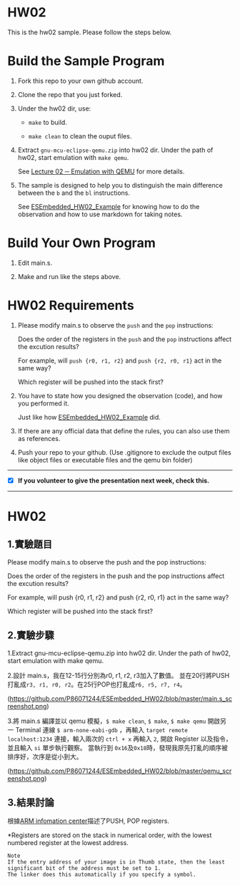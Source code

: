 HW02
===
This is the hw02 sample. Please follow the steps below.

# Build the Sample Program

1. Fork this repo to your own github account.

2. Clone the repo that you just forked.

3. Under the hw02 dir, use:

	* `make` to build.

	* `make clean` to clean the ouput files.

4. Extract `gnu-mcu-eclipse-qemu.zip` into hw02 dir. Under the path of hw02, start emulation with `make qemu`.

	See [Lecture 02 ─ Emulation with QEMU] for more details.

5. The sample is designed to help you to distinguish the main difference between the `b` and the `bl` instructions.  

	See [ESEmbedded_HW02_Example] for knowing how to do the observation and how to use markdown for taking notes.

# Build Your Own Program

1. Edit main.s.

2. Make and run like the steps above.

# HW02 Requirements

1. Please modify main.s to observe the `push` and the `pop` instructions:  

	Does the order of the registers in the `push` and the `pop` instructions affect the excution results?  

	For example, will `push {r0, r1, r2}` and `push {r2, r0, r1}` act in the same way?  

	Which register will be pushed into the stack first?

2. You have to state how you designed the observation (code), and how you performed it.  

	Just like how [ESEmbedded_HW02_Example] did.

3. If there are any official data that define the rules, you can also use them as references.

4. Push your repo to your github. (Use .gitignore to exclude the output files like object files or executable files and the qemu bin folder)

[Lecture 02 ─ Emulation with QEMU]: http://www.nc.es.ncku.edu.tw/course/embedded/02/#Emulation-with-QEMU
[ESEmbedded_HW02_Example]: https://github.com/vwxyzjimmy/ESEmbedded_HW02_Example

--------------------

- [x] **If you volunteer to give the presentation next week, check this.**

--------------------

HW02
===
## 1.實驗題目
Please modify main.s to observe the push and the pop instructions:

Does the order of the registers in the push and the pop instructions affect the excution results?

For example, will push {r0, r1, r2} and push {r2, r0, r1} act in the same way?

Which register will be pushed into the stack first?
## 2.實驗步驟
1.Extract gnu-mcu-eclipse-qemu.zip into hw02 dir. Under the path of hw02, start emulation with make qemu.

2.設計 main.s，我在12-15行分別為r0, r1, r2, r3加入了數值。
並在20行將PUSH打亂成`r3, r1, r0, r2`。在25行POP也打亂成`r6, r5, r7, r4`。

(https://github.com/P86071244/ESEmbedded_HW02/blob/master/main.s_screenshot.png)

3.將 main.s 編譯並以 qemu 模擬，`$ make clean`, `$ make`, `$ make qemu`
開啟另一 Terminal 連線 `$ arm-none-eabi-gdb` ，再輸入 `target remote localhost:1234` 連接，輸入兩次的 `ctrl + x` 再輸入 `2`, 開啟 Register 以及指令，並且輸入 `si` 單步執行觀察。
當執行到 `0x16`及`0x18`時，發現我原先打亂的順序被排序好，次序是從小到大。

(https://github.com/P86071244/ESEmbedded_HW02/blob/master/qemu_screenshot.png)

## 3.結果討論
根據[ARM infomation center](http://infocenter.arm.com/help/index.jsp?topic=/com.arm.doc.dui0283b/Babefbce.html)描述了PUSH, POP registers. 

*Registers are stored on the stack in numerical order, with the lowest numbered register at the lowest address.

```
Note
If the entry address of your image is in Thumb state, then the least significant bit of the address must be set to 1.
The linker does this automatically if you specify a symbol.
```
